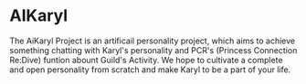 # AIKaryl
The AiKaryl Project is an artificail personality project, which aims to achieve  something chatting with Karyl's personality and PCR's (Princess Connection Re:Dive) funtion abount Guild's Activity. We hope to cultivate a complete and open personality from scratch and make Karyl to be a part of your life.
